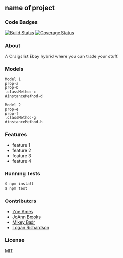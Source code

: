 ## name of project
### Code Badges
[![Build Status](https://travis-ci.org/zoeames/craigs-bay.svg)](https://travis-ci.org/zoeames/craigs-bay)
[![Coverage Status](https://coveralls.io/repos/zoeames/craigs-bay/badge.png)](https://coveralls.io/r/zoeames/craigs-bay)

### About
A Craigslist Ebay hybrid where you can trade your stuff.

### Models
```
Model 1
prop-a
prop-b
.classMethod-c
#instanceMethod-d
```

```
Model 2
prop-e
prop-f
.classMethod-g
#instanceMethod-h
```

### Features
- feature 1
- feature 2
- feature 3
- feature 4

### Running Tests
```bash
$ npm install
$ npm test
```

### Contributors
- [Zoe Ames](https://github.com/zoeames)
- [JoAnn Brooks](https://github.com/jbrooks036)
- [Mikey Badr](https://github.com/mfbadr)
- [Logan Richardson](https://github.com/GLoganDR)

### License
[MIT](LICENSE)

